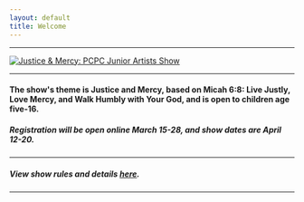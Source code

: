 ```yaml
---
layout: default
title: Welcome
---
```


* * *

[![Justice & Mercy: PCPC Junior Artists Show](http://pcpc.org/image/2/980/0/5/0/uploads/images/events/banners/childrens-art-show-banner-52e049ca30b57.png)](http://pcpc.org/events/detail/9208/justice-and-mercy-jr-artist-show/)

* * *

#### The show's theme is Justice and Mercy, based on Micah 6:8: Live Justly, Love Mercy, and Walk Humbly with Your God, and is open to children age five-16. 

##### Registration will be open online **March 15-28**, and show dates are **April 12-20**. 

* * *

##### View show rules and details [**here**](http://pcpc.org/workspace/uploads/files/2014-jr.-artist-show-rules-52dd4bd247289.pdf). 

* * *